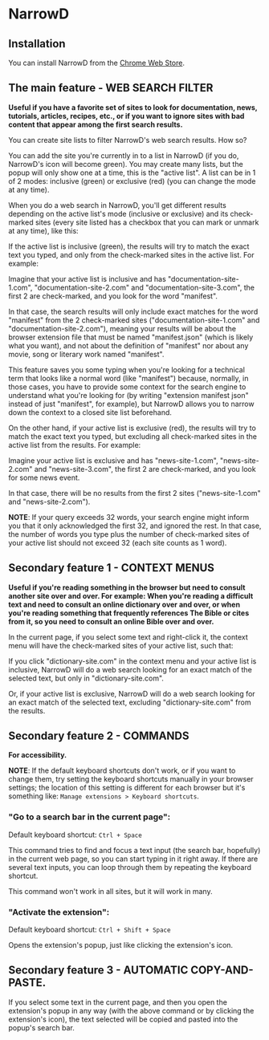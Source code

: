 # NarrowD

## Installation

You can install NarrowD from the [Chrome Web Store](https://chromewebstore.google.com/detail/narrowd/lldlnefpmdemkflnodmcpfabibaccogh).

## The main feature - WEB SEARCH FILTER

**Useful if you have a favorite set of sites to look for documentation, news, tutorials, articles, recipes, etc., or if you want to ignore sites with bad content that appear among the first search results.**

You can create site lists to filter NarrowD's web search results. How so?

You can add the site you're currently in to a list in NarrowD (if you do, NarrowD's icon will become green). You may create many lists, but the popup will only show one at a time, this is the "active list". A list can be in 1 of 2 modes: inclusive (green) or exclusive (red) (you can change the mode at any time).

When you do a web search in NarrowD, you'll get different results depending on the active list's mode (inclusive or exclusive) and its check-marked sites (every site listed has a checkbox that you can mark or unmark at any time), like this:

If the active list is inclusive (green), the results will try to match the exact text you typed, and only from the check-marked sites in the active list. For example:

Imagine that your active list is inclusive and has "documentation-site-1.com", "documentation-site-2.com" and "documentation-site-3.com", the first 2 are check-marked, and you look for the word "manifest".

In that case, the search results will only include exact matches for the word "manifest" from the 2 check-marked sites ("documentation-site-1.com" and "documentation-site-2.com"), meaning your results will be about the browser extension file that must be named "manifest.json" (which is likely what you want), and not about the definition of "manifest" nor about any movie, song or literary work named "manifest".

This feature saves you some typing when you're looking for a technical term that looks like a normal word (like "manifest") because, normally, in those cases, you have to provide some context for the search engine to understand what you're looking for (by writing "extension manifest json" instead of just "manifest", for example), but NarrowD allows you to narrow down the context to a closed site list beforehand.

On the other hand, if your active list is exclusive (red), the results will try to match the exact text you typed, but excluding all check-marked sites in the active list from the results. For example:

Imagine your active list is exclusive and has "news-site-1.com", "news-site-2.com" and "news-site-3.com", the first 2 are check-marked, and you look for some news event.

In that case, there will be no results from the first 2 sites ("news-site-1.com" and "news-site-2.com").

**NOTE**: If your query exceeds 32 words, your search engine might inform you that it only acknowledged the first 32, and ignored the rest. In that case, the number of words you type plus the number of check-marked sites of your active list should not exceed 32 (each site counts as 1 word).

## Secondary feature 1 - CONTEXT MENUS

**Useful if you're reading something in the browser but need to consult another site over and over. For example: When you're reading a difficult text and need to consult an online dictionary over and over, or when you're reading something that frequently references The Bible or cites from it, so you need to consult an online Bible over and over.**

In the current page, if you select some text and right-click it, the context menu will have the check-marked sites of your active list, such that:

If you click "dictionary-site.com" in the context menu and your active list is inclusive, NarrowD will do a web search looking for an exact match of the selected text, but only in "dictionary-site.com".

Or, if your active list is exclusive, NarrowD will do a web search looking for an exact match of the selected text, excluding "dictionary-site.com" from the results.

## Secondary feature 2 - COMMANDS

**For accessibility.**

**NOTE**: If the default keyboard shortcuts don't work, or if you want to change them, try setting the keyboard shortcuts manually in your browser settings; the location of this setting is different for each browser but it's something like: `Manage extensions > Keyboard shortcuts`.

### "Go to a search bar in the current page":

Default keyboard shortcut: `Ctrl + Space`

This command tries to find and focus a text input (the search bar, hopefully) in the current web page, so you can start typing in it right away. If there are several text inputs, you can loop through them by repeating the keyboard shortcut.

This command won't work in all sites, but it will work in many.

### "Activate the extension":

Default keyboard shortcut: `Ctrl + Shift + Space`

Opens the extension's popup, just like clicking the extension's icon.

## Secondary feature 3 - AUTOMATIC COPY-AND-PASTE.

If you select some text in the current page, and then you open the extension's popup in any way (with the above command or by clicking the extension's icon), the text selected will be copied and pasted into the popup's search bar.
